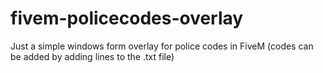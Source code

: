 # fivem-policecodes-overlay
Just a simple windows form overlay for police codes in FiveM (codes can be added by adding lines to the .txt file)
